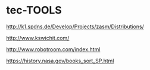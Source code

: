 # tec-TOOLS

http://k1.spdns.de/Develop/Projects/zasm/Distributions/

http://www.kswichit.com/

http://www.robotroom.com/index.html

https://history.nasa.gov/books_sort_SP.html

